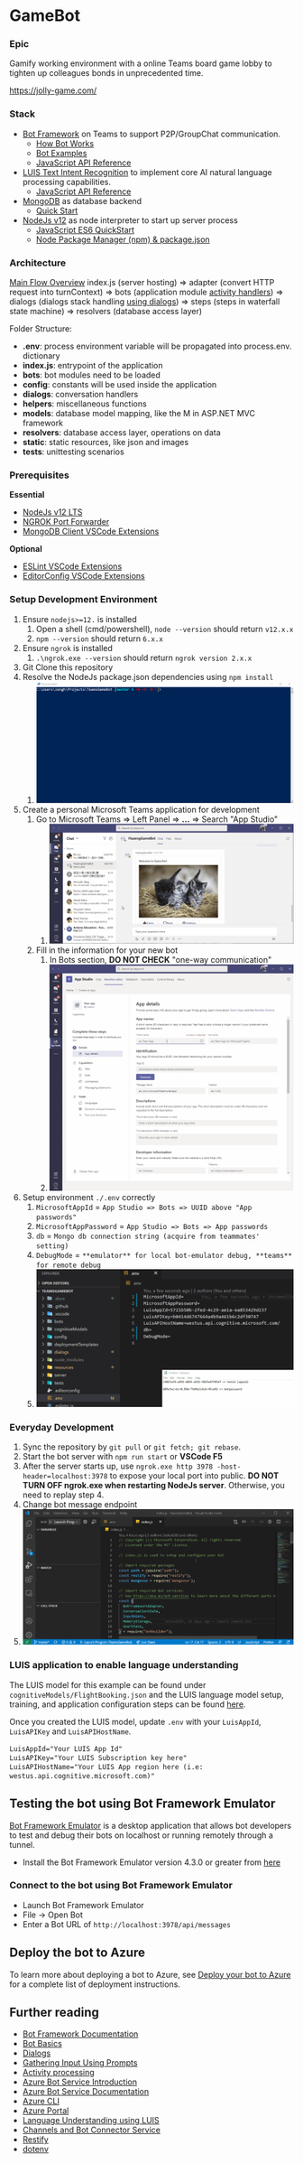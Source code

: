 # GameBot

### Epic
Gamify working environment with a online Teams board game lobby to tighten up colleagues bonds in unprecedented time.

https://jolly-game.com/

### Stack
- [Bot Framework](https://dev.botframework.com) on Teams to support P2P/GroupChat communication.
  - [How Bot Works](https://docs.microsoft.com/en-us/azure/bot-service/bot-builder-basics?view=azure-bot-service-4.0&tabs=javascript)
  - [Bot Examples](https://github.com/microsoft/BotBuilder-Samples/tree/master/samples/javascript_nodejs)
  - [JavaScript API Reference](https://docs.microsoft.com/en-us/javascript/api/botbuilder/?view=botbuilder-ts-latest)
- [LUIS Text Intent Recognition](https://www.luis.ai) to implement core AI natural language processing capabilities.
  - [JavaScript API Reference](https://docs.microsoft.com/en-us/javascript/api/botbuilder-ai/luisrecognizer?view=botbuilder-ts-latest)
- [MongoDB](https://www.mongodb.com/) as database backend
  - [Quick Start](https://docs.mongodb.com/manual/tutorial/getting-started/)
- [NodeJs v12](https://nodejs.org/en/) as node interpreter to start up server process
  - [JavaScript ES6 QuickStart](https://www.codespot.org/javascript-101-es6-and-beyond/)
  - [Node Package Manager (npm) & package.json](https://nodesource.com/blog/an-absolute-beginners-guide-to-using-npm/)

### Architecture
[Main Flow Overview](https://docs.microsoft.com/en-us/azure/bot-service/bot-builder-concept-state?view=azure-bot-service-4.0)
index.js (server hosting)
=> adapter (convert HTTP request into turnContext)
   => bots (application module [activity handlers](https://docs.microsoft.com/en-us/azure/bot-service/bot-builder-basics?view=azure-bot-service-4.0&tabs=javascript#bot-logic))
      => dialogs (dialogs stack handling [using dialogs](https://docs.microsoft.com/en-us/azure/bot-service/bot-builder-concept-dialog?view=azure-bot-service-4.0#using-dialogs))
         => steps (steps in waterfall state machine)
            => resolvers (database access layer)

Folder Structure:
- **.env**: process environment variable will be propagated into process.env. dictionary
- **index.js**: entrypoint of the application
- **bots**: bot modules need to be loaded
- **config**: constants will be used inside the application
- **dialogs**: conversation handlers
- **helpers**: miscellaneous functions
- **models**: database model mapping, like the M in ASP.NET MVC framework
- **resolvers**: database access layer, operations on data
- **static**: static resources, like json and images
- **tests**: unittesting scenarios

### Prerequisites

**Essential**
- [NodeJs v12 LTS](https://nodejs.org/dist/v12.18.1/node-v12.18.1-x64.msi)
- [NGROK Port Forwarder](https://ngrok.com/download)
- [MongoDB Client VSCode Extensions](https://marketplace.visualstudio.com/items?itemName=mongodb.mongodb-vscode)

**Optional**
- [ESLint VSCode Extensions](https://marketplace.visualstudio.com/items?itemName=dbaeumer.vscode-eslint)
- [EditorConfig VSCode Extensions](https://marketplace.visualstudio.com/items?itemName=EditorConfig.EditorConfig)

### Setup Development Environment
1. Ensure `nodejs>=12.` is installed
   1. Open a shell (cmd/powershell), `node --version` should return `v12.x.x`
   2. `npm --version` should return `6.x.x`
2. Ensure `ngrok` is installed
   1. `.\ngrok.exe --version` should return `ngrok version 2.x.x`
4. Git Clone this repository
5. Resolve the NodeJs package.json dependencies using `npm install`
   1. ![Run npm install](/.docs/npm_install.gif)
6. Create a personal Microsoft Teams application for development
   1. Go to Microsoft Teams => Left Panel => **...** => Search "App Studio"
      1. ![Setup Teams App](/.docs/teams_app_studio.gif)
   2. Fill in the information for your new bot
      1. In Bots section, **DO NOT CHECK** "one-way communication"
      2. ![Setup Bots App](/.docs/teams_bot_add.gif)
7. Setup environment `./.env` correctly
   1. `MicrosoftAppId` = `App Studio => Bots => UUID above "App passwords"`
   2. `MicrosoftAppPassword` = `App Studio => Bots => App passwords`
   3. `db` = `Mongo db connection string (acquire from teammates' setting)`
   4. `DebugMode` = `**emulator** for local bot-emulator debug, **teams** for remote debug`
   5. ![VSCode Environment](/.docs/vscode_env_setup.gif)

### Everyday Development
1. Sync the repository by `git pull` or `git fetch; git rebase`.
2. Start the bot server with `npm run start` or **VSCode F5**
3. After the server starts up, use `ngrok.exe http 3978 -host-header=localhost:3978` to expose your local port into public. **DO NOT TURN OFF ngrok.exe when restarting NodeJs server**. Otherwise, you need to replay step 4.
4. Change bot message endpoint
5. ![VSCode Daily Development](/.docs/vscode_debug_start.gif)

### LUIS application to enable language understanding

The LUIS model for this example can be found under `cognitiveModels/FlightBooking.json` and the LUIS language model setup, training, and application configuration steps can be found [here](https://docs.microsoft.com/en-us/azure/bot-service/bot-builder-howto-v4-luis?view=azure-bot-service-4.0&tabs=javascript).

Once you created the LUIS model, update `.env` with your `LuisAppId`, `LuisAPIKey` and `LuisAPIHostName`.

```text
LuisAppId="Your LUIS App Id"
LuisAPIKey="Your LUIS Subscription key here"
LuisAPIHostName="Your LUIS App region here (i.e: westus.api.cognitive.microsoft.com)"
```

## Testing the bot using Bot Framework Emulator

[Bot Framework Emulator](https://github.com/microsoft/botframework-emulator) is a desktop application that allows bot developers to test and debug their bots on localhost or running remotely through a tunnel.

- Install the Bot Framework Emulator version 4.3.0 or greater from [here](https://github.com/Microsoft/BotFramework-Emulator/releases)

### Connect to the bot using Bot Framework Emulator

- Launch Bot Framework Emulator
- File -> Open Bot
- Enter a Bot URL of `http://localhost:3978/api/messages`

## Deploy the bot to Azure

To learn more about deploying a bot to Azure, see [Deploy your bot to Azure](https://aka.ms/azuredeployment) for a complete list of deployment instructions.

## Further reading

- [Bot Framework Documentation](https://docs.botframework.com)
- [Bot Basics](https://docs.microsoft.com/azure/bot-service/bot-builder-basics?view=azure-bot-service-4.0)
- [Dialogs](https://docs.microsoft.com/en-us/azure/bot-service/bot-builder-concept-dialog?view=azure-bot-service-4.0)
- [Gathering Input Using Prompts](https://docs.microsoft.com/en-us/azure/bot-service/bot-builder-prompts?view=azure-bot-service-4.0)
- [Activity processing](https://docs.microsoft.com/en-us/azure/bot-service/bot-builder-concept-activity-processing?view=azure-bot-service-4.0)
- [Azure Bot Service Introduction](https://docs.microsoft.com/azure/bot-service/bot-service-overview-introduction?view=azure-bot-service-4.0)
- [Azure Bot Service Documentation](https://docs.microsoft.com/azure/bot-service/?view=azure-bot-service-4.0)
- [Azure CLI](https://docs.microsoft.com/cli/azure/?view=azure-cli-latest)
- [Azure Portal](https://portal.azure.com)
- [Language Understanding using LUIS](https://docs.microsoft.com/en-us/azure/cognitive-services/luis/)
- [Channels and Bot Connector Service](https://docs.microsoft.com/en-us/azure/bot-service/bot-concepts?view=azure-bot-service-4.0)
- [Restify](https://www.npmjs.com/package/restify)
- [dotenv](https://www.npmjs.com/package/dotenv)
